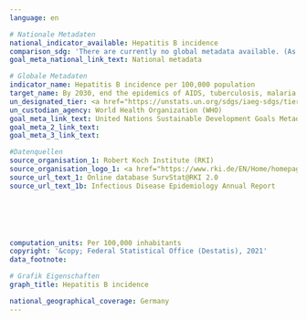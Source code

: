 ```yaml
---
language: en    

# Nationale Metadaten    
national_indicator_available: Hepatitis B incidence    
comparison_sdg: 'There are currently no global metadata available. (As of: 08/2020)'    
goal_meta_national_link_text: National metadata    

# Globale Metadaten    
indicator_name: Hepatitis B incidence per 100,000 population    
target_name: By 2030, end the epidemics of AIDS, tuberculosis, malaria and neglected tropical diseases and combat hepatitis, water-borne diseases and other communicable diseases    
un_designated_tier: <a href="https://unstats.un.org/sdgs/iaeg-sdgs/tier-classification/" title="Click here for more information on the UN tier classification.">Tier I</a>    
un_custodian_agency: World Health Organization (WHO)    
goal_meta_link_text: United Nations Sustainable Development Goals Metadata    
goal_meta_2_link_text:     
goal_meta_3_link_text:     

#Datenquellen
source_organisation_1: Robert Koch Institute (RKI)
source_organisation_logo_1: <a href="https://www.rki.de/EN/Home/homepage_node.html"><img src="https://g205sdgs.github.io/sdg-indicators/public/OrgImgEn/rki.png" alt="Logo rki" style="height:60px; width:148px" /></a>
source_url_text_1: Online database SurvStat@RKI 2.0
source_url_text_1b: Infectious Disease Epidemiology Annual Report





    
computation_units: Per 100,000 inhabitants    
copyright: '&copy; Federal Statistical Office (Destatis), 2021'    
data_footnote:     

# Grafik Eigenschaften    
graph_title: Hepatitis B incidence    

national_geographical_coverage: Germany    
---
```


<span></span>